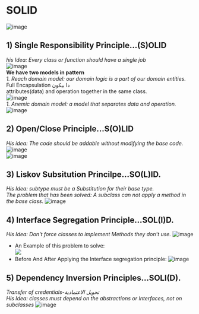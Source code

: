 # SOLID

![image](https://github.com/user-attachments/assets/888a9d61-ca48-4dd0-9003-198bf2073fa4)
<br>
## 1) Single Responsibility Principle...(S)OLID
*his Idea: Every class or function should have a single job*<br>
![image](https://github.com/user-attachments/assets/a7bc6fd6-f5d5-43f4-998f-4158ebb09ba0)
<br>**We have two models in pattern**<br>
*1. Reach domain model: our domain logic is a part of our domain entities.*<br>
Full Encapsulation دا بيكون <br>
attributes(data) and operation together in the same class.<br>
![image](https://github.com/user-attachments/assets/f60f32cb-e17a-4e12-802a-413649c72f2b)
<br>
*1. Anemic domain model: a model that separates data and operation.*<br>
![image](https://github.com/user-attachments/assets/8e4dc8c2-d513-4a97-b5a4-c2fb2af6f98e)
<br>
## 2) Open/Close Principle...S(O)LID
*His idea: The code should be addable without modifying the base code.*
![image](https://github.com/user-attachments/assets/091291e1-59c7-457c-9233-85e267632e26)<br>
![image](https://github.com/user-attachments/assets/e3911204-9a05-45e4-b7da-556adbba0f60)
<br>
## 3) Liskov Subsitution Princilpe...SO(L)ID.
*His Idea: subtype must be a Substitution for their base type.*<br>
*The problem that has been solved: A subclass can not apply a method in the base class.*
![image](https://github.com/user-attachments/assets/f63e1c74-89e2-4f12-9d62-045611e83d3b)
<br>
## 4) Interface Segregation Principle...SOL(I)D.
*His Idea: Don't force classes to implement Methods they don't use.*
![image](https://github.com/user-attachments/assets/aebc3cec-cfe7-4a3d-93d2-bff57a9e9a38)

- An Example of this problem to solve:<br>
![](https://github.com/user-attachments/assets/e1ccbb8f-bad5-4a04-ad49-b4e2d8a13d9e)
- Before And After Applying the Interface segregation principle:
![image](https://github.com/user-attachments/assets/30c0c259-b240-4c6d-992f-1076606e7334)


## 5) Dependency Inversion Principles...SOLI(D).
*Transfer of credentials-تحويل الاعتمادية*<br>
*His Idea: classes must depend on the abstractions or Interfaces, not on subclasses* 
![image](https://github.com/user-attachments/assets/37eb7234-6454-4b8c-9a83-72fab3450ce7)



